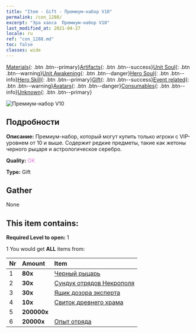 ```yaml
---
title: "Item - Gift - Премиум-набор V10"
permalink: /con_1288/
excerpt: "Эра хаоса  Премиум-набор V10"
last_modified_at: 2021-04-27
locale: ru
ref: "con_1288.md"
toc: false
classes: wide
---
```

 [Materials](/ItemsRU/){: .btn .btn--primary}[Artifacts](/ItemsRU/Artifacts/){: .btn .btn--success}[Unit Soul](/ItemsRU/UnitSoul/){: .btn .btn--warning}[Unit Awakening](/ItemsRU/UnitAwakening/){: .btn .btn--danger}[Hero Soul](/ItemsRU/HeroSoul/){: .btn .btn--info}[Hero Skill](/ItemsRU/HeroSkill/){: .btn .btn--primary}[Gift](/ItemsRU/Gift/){: .btn .btn--success}[Event related](/ItemsRU/Events/){: .btn .btn--warning}[Avatars](/ItemsRU/Avatars/){: .btn .btn--danger}[Consumables](/ItemsRU/Consumables/){: .btn .btn--info}[Unknown](/ItemsRU/Unknown/){: .btn .btn--primary}

 ![Премиум-набор V10](/images/t/i_905010.png)

## Подробности
 **Описание:** Премиум-набор, который могут купить только игроки с VIP-уровнем от 10 и выше. Содержит редкие предметы, такие как жетоны черного рыцаря и астрологическое серебро.

 **Quality:** <span style="color: #DA70D6">OK</span>

 **Type:** Gift

## Gather

  None

## This item contains:

 **Required Level to open:** 1

 1 You would get **ALL** items  from:

  | Nr | Amount |     Item    |
  |:---|:-------|:------------|
  | 1 |  **80x** | [Черный рыцарь](/ItemsRU/unt_213/) |  | 
  | 2 |  **30x** | [Сундук отрядов Некрополя](/ItemsRU/con_1271/) |  | 
  | 3 |  **30x** | [Ящик дозора эксперта](/ItemsRU/con_760/) |  | 
  | 4 |  **10x** | [Свиток древнего храма](/ItemsRU/con_697/) |  | 
  | 5 |  **200000x** | <i class="fas fa-coins"/> |  | 
  | 6 |  **20000x** | [Опыт отряда](/ItemsRU/con_902/) |  | 
